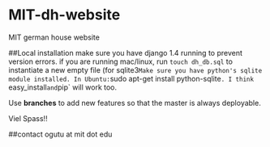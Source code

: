 MIT-dh-website
==============

MIT german house website

##Local installation
make sure you have django 1.4 running to prevent version errors.
if you are running mac/linux, run `touch dh_db.sql` to instantiate a new empty file (for sqlite3`
Make sure you have python's sqlite module installed. In Ubuntu: `sudo apt-get install python-sqlite`. I think `easy_install` and `pip` will work too.

Use __branches__ to add new features so that the master is always deployable.

Viel Spass!!

##contact
ogutu at mit dot edu